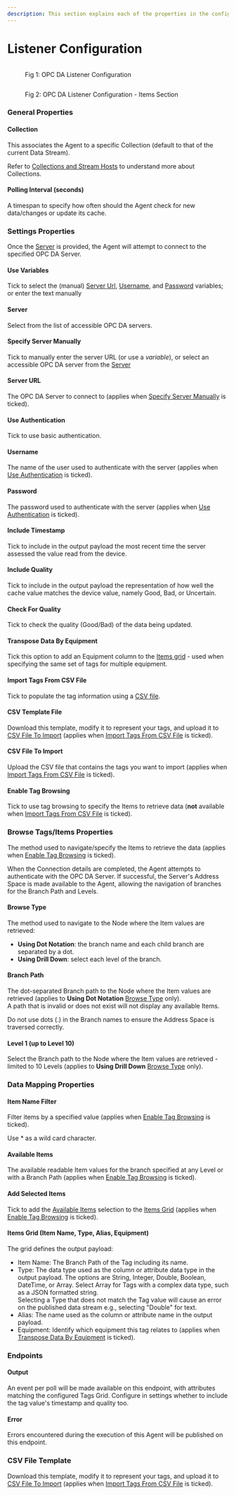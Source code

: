 ```yaml
---
description: This section explains each of the properties in the configuration blade.
---
```


# Listener Configuration

<figure><img src="../../../../../.gitbook/assets/OPC DA Listener Config 1.png" alt=""><figcaption><p>Fig 1: OPC DA Listener Configuration</p></figcaption></figure>

<figure><img src="../../../../../.gitbook/assets/OPC DA Listener Config 2.png" alt=""><figcaption><p>Fig 2: OPC DA Listener Configuration - Items Section</p></figcaption></figure>

### General Properties

#### Collection

This associates the Agent to a specific Collection (default to that of the current Data Stream).

<!-- unsupported tag removed -->
Refer to [Collections and Stream Hosts](https://documentation.xmpro.com/collection) to understand more about Collections.
<!-- unsupported tag removed -->

#### Polling Interval (seconds)

A timespan to specify how often should the Agent check for new data/changes or update its cache.

### Settings Properties

Once the [Server](listener-configuration.md#server) is provided, the Agent will attempt to connect to the specified OPC DA Server.

#### Use Variables

Tick to select the (manual) [Server Url](listener-configuration.md#server-url), [Username](listener-configuration.md#username), and [Password](listener-configuration.md#password) variables; or enter the text manually

#### Server

Select from the list of accessible OPC DA servers.

#### Specify Server Manually

Tick to manually enter the server URL (or use a _variable_), or select an accessible OPC DA server from the [Server](listener-configuration.md#server)

#### Server URL

The OPC DA Server to connect to (applies when [Specify Server Manually](listener-configuration.md#specify-server-manually) is ticked).

#### Use Authentication

Tick to use basic authentication.

#### Username

The name of the user used to authenticate with the server (applies when [Use Authentication](listener-configuration.md#use-authentication) is ticked).

#### Password

The password used to authenticate with the server (applies when [Use Authentication](listener-configuration.md#use-authentication) is ticked).

#### Include Timestamp

Tick to include in the output payload the most recent time the server assessed the value read from the device.

#### Include Quality

Tick to include in the output payload the representation of how well the cache value matches the device value, namely Good, Bad, or Uncertain.

#### Check For Quality

Tick to check the quality (Good/Bad) of the data being updated.&#x20;

#### Transpose Data By Equipment

Tick this option to add an Equipment column to the [Items grid](listener-configuration.md#items-grid-item-name-type-alias-equipment) - used when specifying the same set of tags for multiple equipment.

#### Import Tags From CSV File

Tick to populate the tag information using a [CSV file](listener-configuration.md#csv-file-template).

#### CSV Template File

Download this template, modify it to represent your tags, and upload it to [CSV File To Import](listener-configuration.md#csv-file-to-import) (applies when [Import Tags From CSV File](listener-configuration.md#import-tags-from-csv-file) is ticked).

#### CSV File To Import

Upload the CSV file that contains the tags you want to import (applies when [Import Tags From CSV File](listener-configuration.md#import-tags-from-csv-file) is ticked).

#### Enable Tag Browsing

Tick to use tag browsing to specify the Items to retrieve data (**not** available when [Import Tags From CSV File](listener-configuration.md#import-tags-from-csv-file) is ticked).

### Browse Tags/Items Properties

The method used to navigate/specify the Items to retrieve the data (applies when [Enable Tag Browsing](listener-configuration.md#enable-tag-browsing) is ticked).

When the Connection details are completed, the Agent attempts to authenticate with the OPC DA Server. If successful, the Server's Address Space is made available to the Agent, allowing the navigation of branches for the Branch Path and Levels.

#### Browse Type

The method used to navigate to the Node where the Item values are retrieved:&#x20;

* **Using Dot Notation**: the branch name and each child branch are separated by a dot.
* **Using Drill Down**: select each level of the branch.

#### Branch Path

The dot-separated Branch path to the Node where the Item values are retrieved (applies to **Using Dot Notation** [Browse Type](listener-configuration.md#browse-type) only). \
A path that is invalid or does not exist will not display any available Items.

Do not use dots (.) in the Branch names to ensure the Address Space is traversed correctly.

#### Level 1 (up to Level 10)

Select the Branch path to the Node where the Item values are retrieved - limited to 10 Levels (applies to **Using Drill Down** [Browse Type](listener-configuration.md#browse-type) only).&#x20;

### Data Mapping  Properties

#### Item Name Filter

Filter items by a specified value (applies when [Enable Tag Browsing](listener-configuration.md#enable-tag-browsing) is ticked).

Use \* as a wild card character.

#### Available Items

The available readable Item values for the branch specified at any Level or with a Branch Path (applies when [Enable Tag Browsing](listener-configuration.md#enable-tag-browsing) is ticked).

#### Add Selected Items

Tick to add the [Available Items](listener-configuration.md#available-items) selection to the [Items Grid](listener-configuration.md#items-grid-item-name-type-alias-equipment) (applies when [Enable Tag Browsing](listener-configuration.md#enable-tag-browsing) is ticked).

#### Items Grid (Item Name, Type, Alias, Equipment)

The grid defines the output payload:

* Item Name: The Branch Path of the Tag including its name.
* Type: The data type used as the column or attribute data type in the output payload. The options are String, Integer, Double, Boolean, DateTime, or Array. Select Array for Tags with a complex data type, such as a JSON formatted string.\
  Selecting a Type that does not match the Tag value will cause an error on the published data stream e.g., selecting "Double" for text.
* Alias: The name used as the column or attribute name in the output payload.
* Equipment: Identify which equipment this tag relates to (applies when [Transpose Data By Equipment](listener-configuration.md#transpose-data-by-equipment) is ticked).

### Endpoints

#### Output

An event per poll will be made available on this endpoint, with attributes matching the configured Tags Grid. Configure in settings whether to include the tag value's timestamp and quality too.

#### Error

Errors encountered during the execution of this Agent will be published on this endpoint.

### CSV File Template

Download this template, modify it to represent your tags, and upload it to [CSV File To Import](listener-configuration.md#csv-file-to-import) (applies when [Import Tags From CSV File](listener-configuration.md#import-tags-from-csv-file) is ticked).

<!-- unsupported tag removed -->
